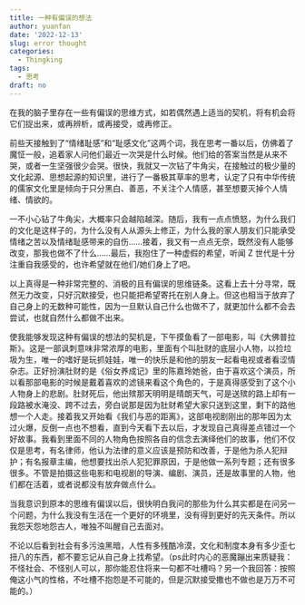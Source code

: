 ```yaml
---
title: 一种有偏误的想法
author: yuanfan
date: '2022-12-13'
slug: error thought
categories:
  - Thingking
tags:
  - 思考
draft: no
---
```


在我的脑子里存在一些有偏误的思维方式，如若偶然遇上适当的契机，将有机会将它们捉出来，或再辨析，或再接受，或再修正。

<!--more-->

前些天接触到了“情绪耻感”和“耻感文化”这两个词，我在思考一番以后，仿佛着了魔怔一般，追着家人问他们最近一次哭是什么时候。他们给的答案当然是从来不哭，或者一生坚强很少会哭。很快，我就又一次钻了牛角尖，在接触过的极少量的文化起源、思想起源的知识里，进行了一番极其草率的思考，认定了只有中华传统的儒家文化里是倾向于只分黑白、善恶，不关注个人情感，甚至想要灭掉个人情绪、情欲的。

一不小心钻了牛角尖，大概率只会越陷越深。随后，我有一点点愤怒，为什么我们的文化是这样子的，为什么没有人从源头上修正，为什么我的家人朋友们只能承受情绪之苦以及情绪耻感带来的自伤……接着，我又有一点点无奈，既然没有人能够改变，那我也做不了什么……最后，我抱住了一种虚假的希望，听闻 Z 世代是十分注重自我感受的，也许希望就在他们/她们身上了吧。

以上真得是一种非常完整的、消极的且有偏误的思维链条。这看上去十分寻常，既然无力改变，只好沉默接受，也只能把希望寄托在别人身上。但这也相当于放弃了自己身上的无数种可能性，因为一旦默认自己什么也做不了，就更加什么都不会去尝试，也就自然什么都做不出来。

使我能够发现这种有偏误的想法的契机是，下午摸鱼看了一部电影，叫《大佛普拉斯》。这是一部讽刺意味非常浓厚的电影，里面有个叫肚财的底层小人物，以捡垃圾为生，唯一的嗜好是玩抓娃娃，唯一的快乐是和他的朋友一起看电视或者看涩情杂志。正好扮演肚财的是《俗女养成记》里的陈嘉玲她爸，由于喜欢这个演员，所以看那部电影的时候是戴着喜欢的滤镜来看这个角色的，于是真得感受到了这个小人物身上的悲剧。肚财死后，他出殡那天明明是晴朗天气，可是送殡的路上却有一段路被水淹没、跨不过去，旁白说那是因为肚财希望大家只送到这里，剩下的路他想一个人走。接着我又开始看《我们与恶的距离》，这部电视剧刚出的那年因为太过火爆，反倒一点也不想看，直到今天看下去以后，才发现自己真得差点错过一个好故事。我看到里面不同的人物角色按照各自的信念去演绎他们的故事，他们不仅仅是思考，有名律师，他认为法律的意义应该是预防和改善，于是他为杀人犯辩护；有名报章主编，他想要找出杀人犯犯罪原因，于是他做一系列专题；还有很多很多。不管是拍摄这些电影和电视剧的导演、编剧、演员，还是故事里的人物，他们都在活着，或者说都没有放弃做点什么。

当我意识到原本的思维有偏误以后，很快明白我问的那些为什么其实都是在问另一个问题，为什么我没有生活在一个更好的环境里，没有得到更好的先天条件。所以我怨天怨地怨古人，唯独不叫醒自己去面对。

不论以后看到社会有多污浊黑暗，人性有多残酷冷漠，文化和制度本身有多少歪七扭八的东西，都不要忘记从自己身上找希望。（ps此时内心的恶魔蹦出来质疑我：不怪社会、不怪别人可以，那你能忍住将来一句都不吐槽吗？另一个我回答：按照俺这小气的性格，不吐槽不抱怨是不可能的，但是沉默接受撒也不做也是万万不可能的。）
